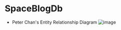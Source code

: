 # SpaceBlogDb

- Peter Chan's Entity Relationship Diagram
![image](https://github.com/rafaself/CSharp-entity-framework-database-modeling-spaceblog/assets/158755880/7bca0bea-6afb-4773-b987-26304cb34630)


